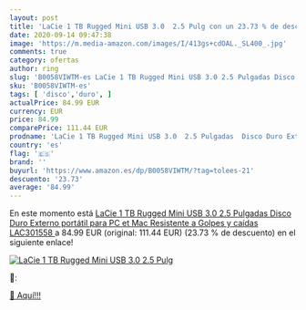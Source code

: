 ```yaml
---
layout: post
title: 'LaCie 1 TB Rugged Mini USB 3.0  2.5 Pulg con un 23.73 % de descuento'
date: 2020-09-14 09:47:38
image: 'https://m.media-amazon.com/images/I/413gs+cdOAL._SL400_.jpg'
comments: true
category: ofertas
author: ring
slug: 'B0058VIWTM-es LaCie 1 TB Rugged Mini USB 3.0 2.5 Pulgadas Disco Duro...'
sku: 'B0058VIWTM-es'
tags: [ 'disco','duro', ]
actualPrice: 84.99 EUR
currency: EUR
price: 84.99
comparePrice: 111.44 EUR
prodname: 'LaCie 1 TB Rugged Mini USB 3.0  2.5 Pulgadas  Disco Duro Externo portátil para PC et Mac  Resistente a Golpes y caídas  LAC301558 '
country: 'es'
flag: '🇪🇸'
brand: ''
buyurl: 'https://www.amazon.es/dp/B0058VIWTM/?tag=tolees-21'
descuento: '23.73'
average: '84.99'
---
```


En este momento está [LaCie 1 TB Rugged Mini USB 3.0  2.5 Pulgadas  Disco Duro Externo portátil para PC et Mac  Resistente a Golpes y caídas  LAC301558 ](https://www.amazon.es/dp/B0058VIWTM/?tag=tolees-21) a 84.99 EUR (original: 111.44 EUR) (23.73 %  de descuento) en el siguiente enlace!

[![LaCie 1 TB Rugged Mini USB 3.0  2.5 Pulg](https://m.media-amazon.com/images/I/413gs+cdOAL._SL400_.jpg)](https://www.amazon.es/dp/B0058VIWTM/?tag=tolees-21)

🔎:


[🛒 Aquí!!!](https://www.amazon.es/dp/B0058VIWTM/?tag=tolees-21)
